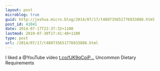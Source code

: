 ```yaml
---
layout: post
microblog: true
guid: http://joshua.micro.blog/2014/07/17/t489735651776933888.html
post_id: 41041
date: 2014-07-17T22:37:32+1100
lastmod: 2019-07-30T17:41:48+1100
type: post
url: /2014/07/17/t489735651776933888.html
---
```

I liked a @YouTube video [t.co/fJK9qCoiP...](http://t.co/fJK9qCoiP5) Uncommon Dietary Requirements
